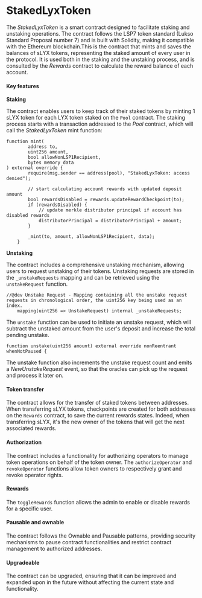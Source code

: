 # StakedLyxToken

The _StakedLyxToken_ is a smart contract designed to facilitate staking and unstaking operations. The contract follows the LSP7 token standard (Lukso Standard Proposal number 7) and is built with Solidity, making it compatible with the Ethereum blockchain.This is the contract that mints and saves the balances of sLYX tokens, representing the staked amount of every user in the protocol. It is used both in the staking and the unstaking process, and is consulted by the _Rewards_ contract to calculate the reward balance of each account.&#x20;

#### Key features

**Staking**

The contract enables users to keep track of their staked tokens by minting 1 sLYX token for each LYX token staked on the `Pool` contract. The staking process starts with a transaction addressed to the _Pool_ contract, which will call the _StakedLyxToken_ mint function:

```solidity
function mint(
        address to,
        uint256 amount,
        bool allowNonLSP1Recipient,
        bytes memory data
) external override {
        require(msg.sender == address(pool), "StakedLyxToken: access denied");

        // start calculating account rewards with updated deposit amount
        bool rewardsDisabled = rewards.updateRewardCheckpoint(to);
        if (rewardsDisabled) {
            // update merkle distributor principal if account has disabled rewards
            distributorPrincipal = distributorPrincipal + amount;
        }

        _mint(to, amount, allowNonLSP1Recipient, data);
    }
```

**Unstaking**

The contract includes a comprehensive unstaking mechanism, allowing users to request unstaking of their tokens. Unstaking requests are stored in the `_unstakeRequests` mapping and can be retrieved using the `unstakeRequest` function.&#x20;

```solidity
//@dev Unstake Request - Mapping containing all the unstake request requests in chronological order, the uint256 key being used as an index.
    mapping(uint256 => UnstakeRequest) internal _unstakeRequests;
```

The `unstake` function can be used to initiate an unstake request, which will subtract the unstaked amount from the user's deposit and increase the total pending unstake.

```solidity
function unstake(uint256 amount) external override nonReentrant whenNotPaused {
```

The unstake function also increments the unstake request count and emits a _NewUnstakeRequest_ event, so that the oracles can pick up the request and process it later on. &#x20;

#### Token transfer

The contract allows for the transfer of staked tokens between addresses. When transferring sLYX tokens, checkpoints are created for both addresses on the `Rewards` contract, to save the current rewards states. Indeed, when transferring sLYX, it's the new owner of the tokens that will get the next associated rewards.

#### Authorization

The contract includes a functionality for authorizing operators to manage token operations on behalf of the token owner. The `authorizeOperator` and `revokeOperator` functions allow token owners to respectively grant and revoke operator rights.

#### Rewards

The `toggleRewards` function allows the admin to enable or disable rewards for a specific user.

#### Pausable and ownable

The contract follows the Ownable and Pausable patterns, providing security mechanisms to pause contract functionalities and restrict contract management to authorized addresses.

#### Upgradeable

The contract can be upgraded, ensuring that it can be improved and expanded upon in the future without affecting the current state and functionality.
